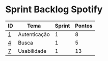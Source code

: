 # Sprint Backlog Spotify

|ID|Tema|Sprint|Pontos|
|--|--|--|--|
|[1](https://github.com/SpotifyApp/Spotify/blob/master/docs/Modulos/Modelagem/product_backlog.md)|Autenticação|1|8|
|[4](https://github.com/SpotifyApp/Spotify/blob/master/docs/Modulos/Modelagem/product_backlog.md)|Busca|1|5|
|[7](https://github.com/SpotifyApp/Spotify/blob/master/docs/Modulos/Modelagem/product_backlog.md)|Usabilidade|1|13|




